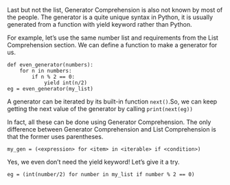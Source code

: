 Last but not the list, Generator Comprehension is also not known by most of the people. The generator is a quite unique syntax in Python, it is usually generated from a function with yield keyword rather than Python.

For example, let’s use the same number list and requirements from the List Comprehension section. We can define a function to make a generator for us.

```commandline
def even_generator(numbers):
    for n in numbers:
        if n % 2 == 0:
            yield int(n/2)
eg = even_generator(my_list)
```

A generator can be iterated by its built-in function ```next()```.So, we can keep getting the next value of the generator by calling ```print(next(eg))```

In fact, all these can be done using Generator Comprehension. The only difference between Generator Comprehension and List Comprehension is that the former uses parentheses.


```commandline
my_gen = (<expression> for <item> in <iterable> if <condition>)
```

Yes, we even don’t need the yield keyword! Let’s give it a try.

```commandline
eg = (int(number/2) for number in my_list if number % 2 == 0)
```